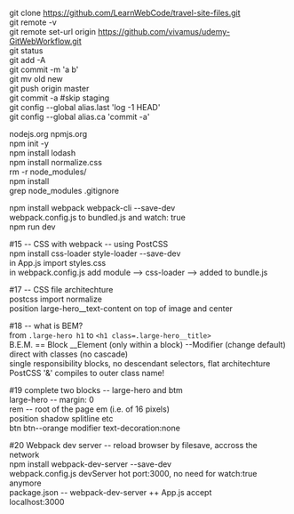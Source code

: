 git clone https://github.com/LearnWebCode/travel-site-files.git  
git remote -v  
git remote set-url origin https://github.com/vivamus/udemy-GitWebWorkflow.git  
git status  
git add -A  
git commit -m 'a b'  
git mv old new  
git push origin master  
git commit -a     #skip staging  
git config --global alias.last 'log -1 HEAD'  
git config --global alias.ca 'commit -a'  

nodejs.org npmjs.org  
npm init -y  
npm install lodash  
npm install normalize.css  
rm -r node_modules/  
npm install  
  grep node_modules .gitignore  

npm install webpack webpack-cli --save-dev  
webpack.config.js to bundled.js and watch: true  
npm run dev  

#15 -- CSS with webpack  -- using PostCSS  
    npm install css-loader style-loader --save-dev  
    in App.js import styles.css  
    in webpack.config.js add module --> css-loader --> added to bundle.js  

#17 -- CSS file architechture  
    postcss import normalize   
    position large-hero__text-content on top of image and center  

#18 -- what is BEM?  
  from `.large-hero h1` to `<h1 class=.large-hero__title>`  
  B.E.M. == Block __Element (only within a block) --Modifier (change default)  
    direct with classes (no cascade)  
    single responsibility blocks, no descendant selectors, flat architechture  
    PostCSS '&' compiles to outer class name!

#19 complete two blocks -- large-hero and btm  
  large-hero -- margin: 0  
    rem -- root of the page em (i.e. of 16 pixels)  
    position shadow splitline etc  
  btn btn--orange modifier  text-decoration:none  

  #20 Webpack dev server -- reload browser by filesave, accross the network  
    npm install webpack-dev-server --save-dev  
    webpack.config.js devServer hot port:3000, no need for watch:true anymore  
    package.json -- webpack-dev-server ++ App.js accept  
    localhost:3000  